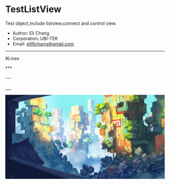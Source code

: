 TestListView
===================
Test object,include listview,connect and control view.<br>
* Author: Eli Chang<br>
* Corporation: UBI-TEK<br>
* Email: eliflichang@gmail.com<br>
***
#Lines<br>

***<br>

---<br>

___<br>

![](https://github.com/BoboHezi/TestListView/raw/master/app/src/main/res/drawable/banner.png)<br>
